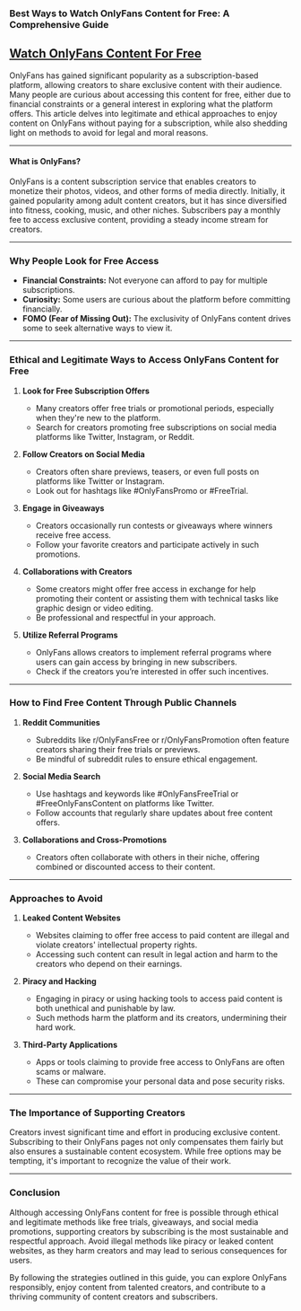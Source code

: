 ### Best Ways to Watch OnlyFans Content for Free: A Comprehensive Guide

## [Watch OnlyFans Content For Free](https://shortx.today/OnlyFans-Profile-Content-Unlocker)

OnlyFans has gained significant popularity as a subscription-based platform, allowing creators to share exclusive content with their audience. Many people are curious about accessing this content for free, either due to financial constraints or a general interest in exploring what the platform offers. This article delves into legitimate and ethical approaches to enjoy content on OnlyFans without paying for a subscription, while also shedding light on methods to avoid for legal and moral reasons.

---

#### **What is OnlyFans?**

OnlyFans is a content subscription service that enables creators to monetize their photos, videos, and other forms of media directly. Initially, it gained popularity among adult content creators, but it has since diversified into fitness, cooking, music, and other niches. Subscribers pay a monthly fee to access exclusive content, providing a steady income stream for creators.

---

### **Why People Look for Free Access**

- **Financial Constraints:** Not everyone can afford to pay for multiple subscriptions.
- **Curiosity:** Some users are curious about the platform before committing financially.
- **FOMO (Fear of Missing Out):** The exclusivity of OnlyFans content drives some to seek alternative ways to view it.

---

### **Ethical and Legitimate Ways to Access OnlyFans Content for Free**

1. **Look for Free Subscription Offers**
   - Many creators offer free trials or promotional periods, especially when they're new to the platform.
   - Search for creators promoting free subscriptions on social media platforms like Twitter, Instagram, or Reddit.

2. **Follow Creators on Social Media**
   - Creators often share previews, teasers, or even full posts on platforms like Twitter or Instagram.
   - Look out for hashtags like #OnlyFansPromo or #FreeTrial.

3. **Engage in Giveaways**
   - Creators occasionally run contests or giveaways where winners receive free access.
   - Follow your favorite creators and participate actively in such promotions.

4. **Collaborations with Creators**
   - Some creators might offer free access in exchange for help promoting their content or assisting them with technical tasks like graphic design or video editing.
   - Be professional and respectful in your approach.

5. **Utilize Referral Programs**
   - OnlyFans allows creators to implement referral programs where users can gain access by bringing in new subscribers.
   - Check if the creators you’re interested in offer such incentives.

---

### **How to Find Free Content Through Public Channels**

1. **Reddit Communities**
   - Subreddits like r/OnlyFansFree or r/OnlyFansPromotion often feature creators sharing their free trials or previews.
   - Be mindful of subreddit rules to ensure ethical engagement.

2. **Social Media Search**
   - Use hashtags and keywords like #OnlyFansFreeTrial or #FreeOnlyFansContent on platforms like Twitter.
   - Follow accounts that regularly share updates about free content offers.

3. **Collaborations and Cross-Promotions**
   - Creators often collaborate with others in their niche, offering combined or discounted access to their content.

---

### **Approaches to Avoid**

1. **Leaked Content Websites**
   - Websites claiming to offer free access to paid content are illegal and violate creators' intellectual property rights.
   - Accessing such content can result in legal action and harm to the creators who depend on their earnings.

2. **Piracy and Hacking**
   - Engaging in piracy or using hacking tools to access paid content is both unethical and punishable by law.
   - Such methods harm the platform and its creators, undermining their hard work.

3. **Third-Party Applications**
   - Apps or tools claiming to provide free access to OnlyFans are often scams or malware.
   - These can compromise your personal data and pose security risks.

---

### **The Importance of Supporting Creators**

Creators invest significant time and effort in producing exclusive content. Subscribing to their OnlyFans pages not only compensates them fairly but also ensures a sustainable content ecosystem. While free options may be tempting, it's important to recognize the value of their work.

---

### **Conclusion**

Although accessing OnlyFans content for free is possible through ethical and legitimate methods like free trials, giveaways, and social media promotions, supporting creators by subscribing is the most sustainable and respectful approach. Avoid illegal methods like piracy or leaked content websites, as they harm creators and may lead to serious consequences for users.

By following the strategies outlined in this guide, you can explore OnlyFans responsibly, enjoy content from talented creators, and contribute to a thriving community of content creators and subscribers.
